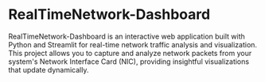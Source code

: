 # RealTimeNetwork-Dashboard
RealTimeNetwork-Dashboard is an interactive web application built with Python and Streamlit for real-time network traffic analysis and visualization. This project allows you to capture and analyze network packets from your system's Network Interface Card (NIC), providing insightful visualizations that update dynamically.
